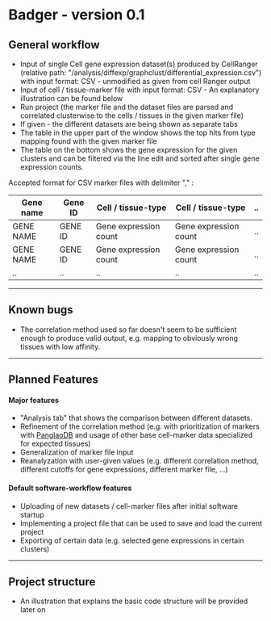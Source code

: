 # Badger - version 0.1

## General workflow
- Input of single Cell gene expression dataset(s) produced by CellRanger (relative path: "/analysis/diffexp/graphclust/differential_expression.csv")
  with input format: CSV - unmodified as given from cell Ranger output
- Input of cell / tissue-marker file
  with input format: CSV - An explanatory illustration can be found below
- Run project (the marker file and the dataset files are parsed and correlated clusterwise to the cells / tissues in the given marker file)
- If given - the different datasets are being shown as separate tabs
- The table in the upper part of the window shows the top hits from type mapping found with the given marker file
- The table on the bottom shows the gene expression for the given clusters and can be filtered via the line edit and sorted after single gene expression counts.

Accepted format for CSV marker files with delimiter "," :

Gene name | Gene ID | Cell / tissue-type | Cell / tissue-type |  ..  |
| ------ | ------ | ------ | ------ |  ------  |
| GENE NAME | GENE ID | Gene expression count | Gene expression count |  ..  |
| GENE NAME | GENE ID | Gene expression count | Gene expression count |  ..  |
|    ..   |    ..   |          ..           |          ..           |  ..  |

---
## Known bugs
- The correlation method used so far doesn't seem to be sufficient enough to produce valid output, e.g. mapping to obviously wrong tissues with low affinity.

---
## Planned Features
#### Major features
- "Analysis tab" that shows the comparison between different datasets.
- Refinement of the correlation method (e.g. with prioritization of markers with [PanglaoDB](https://panglaodb.se/markers.html?cell_type=%27all_cells%27) and usage of other base cell-marker data specialized for expected tissues)
- Generalization of marker file input
- Reanalyzation with user-given values (e.g. different correlation method, different cutoffs for gene expressions, different marker file, ...)

#### Default software-workflow features
- Uploading of new datasets / cell-marker files after initial software startup
- Implementing a project file that can be used to save and load the current project
- Exporting of certain data (e.g. selected gene expressions in certain clusters)

---
## Project structure
- An illustration that explains the basic code structure will be provided later on
